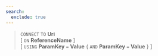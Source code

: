 ```yaml
---
search:
  exclude: true
---
```

<!--start-->

> `CONNECT` `TO` **Uri** <br>
      \[ `ON` **ReferenceName** \] <br>
      \[ `USING` **ParamKey** `=` **Value** \{ `AND` **ParamKey** `=` **Value** \} \]